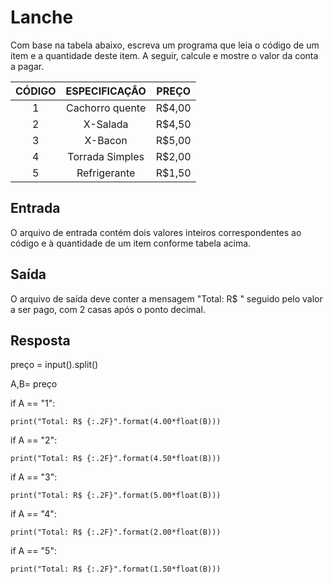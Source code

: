 # Lanche

Com base na tabela abaixo, escreva um programa que leia o código de um item e a quantidade deste item. A seguir, calcule e mostre o valor da conta a pagar.

|    CÓDIGO     |    ESPECIFICAÇÃO     |  PREÇO  |
|:-------------:|:--------------------:|:-------:|
|       1       |     Cachorro quente  |  R$4,00 |
|       2       |     X-Salada         |  R$4,50 |
|       3       |     X-Bacon          |  R$5,00 |
|       4       |     Torrada Simples  |  R$2,00 |
|       5       |     Refrigerante     |  R$1,50 |

## Entrada

O arquivo de entrada contém dois valores inteiros correspondentes ao código e à quantidade de um item conforme tabela acima.


## Saída

O arquivo de saída deve conter a mensagem "Total: R$ " seguido pelo valor a ser pago, com 2 casas após o ponto decimal.

## Resposta

preço = input().split()

A,B= preço

if A == "1":

    print("Total: R$ {:.2F}".format(4.00*float(B)))

if A == "2":

    print("Total: R$ {:.2F}".format(4.50*float(B)))

if A == "3":

    print("Total: R$ {:.2F}".format(5.00*float(B)))

if A == "4":

    print("Total: R$ {:.2F}".format(2.00*float(B)))

if A == "5":

    print("Total: R$ {:.2F}".format(1.50*float(B)))